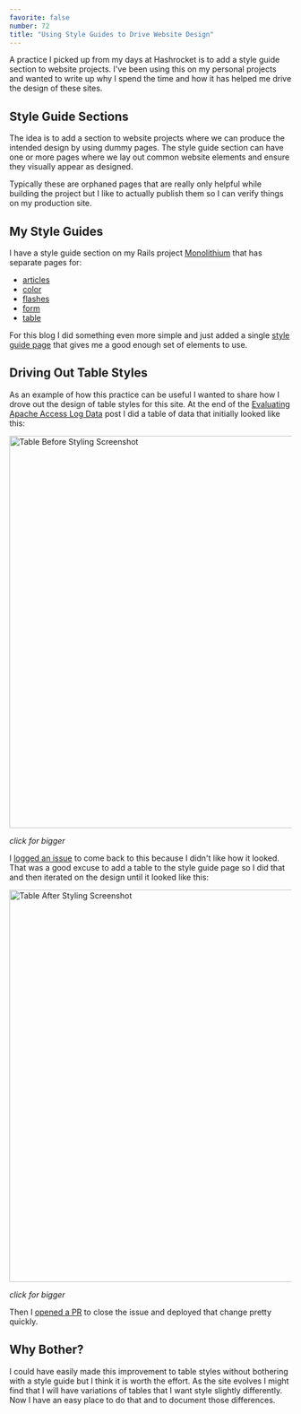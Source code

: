 ```yaml
---
favorite: false
number: 72
title: "Using Style Guides to Drive Website Design"
---
```


A practice I picked up from my days at Hashrocket is to add a style guide
section to website projects. I've been using this on my personal projects and
wanted to write up why I spend the time and how it has helped me drive the
design of these sites.

## Style Guide Sections

The idea is to add a section to website projects where we can produce the
intended design by using dummy pages. The style guide section can have one or
more pages where we lay out common website elements and ensure they visually
appear as designed.

Typically these are orphaned pages that are really only helpful while building
the project but I like to actually publish them so I can verify things on my
production site.

## My Style Guides

I have a style guide section on my Rails project [Monolithium][] that has separate
pages for:

[Monolithium]: https://github.com/jonallured/monolithium/

* [articles](https://app.jonallured.com/style/article)
* [color](https://app.jonallured.com/style/color)
* [flashes](https://app.jonallured.com/style/flashes)
* [form](https://app.jonallured.com/style/form)
* [table](https://app.jonallured.com/style/table)

For this blog I did something even more simple and just added a single [style
guide page](https://www.jonallured.com/style-guide.html) that gives me a good
enough set of elements to use.

## Driving Out Table Styles

As an example of how this practice can be useful I wanted to share how I drove
out the design of table styles for this site. At the end of the [Evaluating
Apache Access Log Data][post-71] post I did a table of data that initially
looked like this:

<div class="imageWrapper">
  <a href="/images/post-72/table-before-styling.png">
    <img alt="Table Before Styling Screenshot" src="/images/post-72/table-before-styling.png" width="700" />
  </a>
  <p><em>click for bigger</em></p>
</div>

I [logged an issue][issue-153] to come back to this because I didn't like how it
looked. That was a good excuse to add a table to the style guide page so I did
that and then iterated on the design until it looked like this:

<div class="imageWrapper">
  <a href="/images/post-72/table-after-styling.png">
    <img alt="Table After Styling Screenshot" src="/images/post-72/table-after-styling.png" width="700" />
  </a>
  <p><em>click for bigger</em></p>
</div>

Then I [opened a PR][pr-155] to close the issue and deployed that change pretty quickly.

[post-71]: https://www.jonallured.com/posts/2025/10/29/evaluating-apache-access-log-data.html
[issue-153]: https://github.com/jonallured/jonallured.com/issues/153
[pr-155]: https://github.com/jonallured/jonallured.com/pull/155

## Why Bother?

I could have easily made this improvement to table styles without bothering with
a style guide but I think it is worth the effort. As the site evolves I might
find that I will have variations of tables that I want style slightly
differently. Now I have an easy place to do that and to document those
differences.
